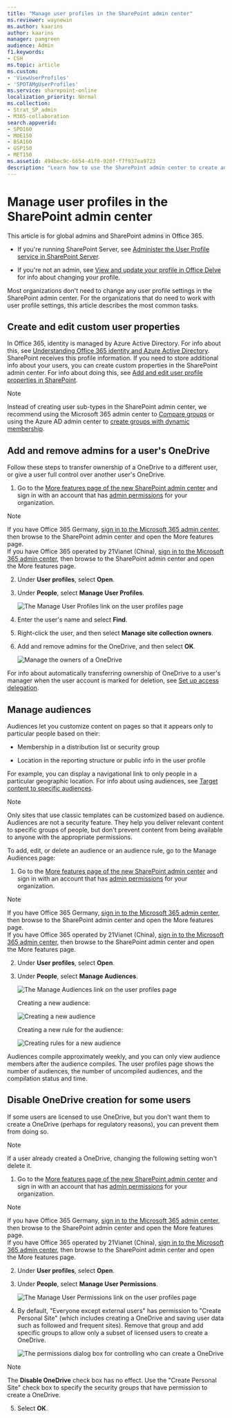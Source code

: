 ```yaml
---
title: "Manage user profiles in the SharePoint admin center"
ms.reviewer: waynewin
ms.author: kaarins
author: kaarins
manager: pamgreen
audience: Admin
f1.keywords:
- CSH
ms.topic: article
ms.custom:
- 'ViewUserProfiles'
- 'SPOTAMgUserProfiles'
ms.service: sharepoint-online
localization_priority: Normal
ms.collection:  
- Strat_SP_admin
- M365-collaboration
search.appverid:
- SPO160
- MOE150
- BSA160
- GSP150
- MET150
ms.assetid: 494bec9c-6654-41f0-920f-f7f937ea9723
description: "Learn how to use the SharePoint admin center to create and edit custom user properties, add and remove admins on OneDrive accounts, manage audiences, and disable OneDrive creation."
---
```


# Manage user profiles in the SharePoint admin center

This article is for global admins and SharePoint admins in Office 365. 

- If you're running SharePoint Server, see [Administer the User Profile service in SharePoint Server](/SharePoint/administration/user-profile-service-administration).
  
- If you're not an admin, see [View and update your profile in Office Delve](https://support.office.com/article/4e84343b-eedf-45a1-aeb9-8627ccca14ba) for info about changing your profile.
  
Most organizations don't need to change any user profile settings in the SharePoint admin center. For the organizations that do need to work with user profile settings, this article describes the most common tasks.
  
## Create and edit custom user properties
<a name="customuserproperties"> </a>

In Office 365, identity is managed by Azure Active Directory. For info about this, see [Understanding Office 365 identity and Azure Active Directory](/office365/enterprise/about-office-365-identity). SharePoint receives this profile information. If you need to store additional info about your users, you can create custom properties in the SharePoint admin center. For info about doing this, see [Add and edit user profile properties in SharePoint](add-and-edit-user-profile-properties.md).
  
> [!NOTE]
> Instead of creating user sub-types in the SharePoint admin center, we recommend using the Microsoft 365 admin center to [Compare groups](/office365/admin/create-groups/compare-groups) or using the Azure AD admin center to [create groups with dynamic membership](/azure/active-directory/users-groups-roles/groups-dynamic-membership).
  
## Add and remove admins for a user's OneDrive
<a name="addremoveadmins"> </a>

Follow these steps to transfer ownership of a OneDrive to a different user, or give a user full control over another user's OneDrive.
  
1. Go to the [More features page of the new SharePoint admin center](https://admin.microsoft.com/sharepoint?page=classicfeatures&modern=true) and sign in with an account that has [admin permissions](/sharepoint/sharepoint-admin-role) for your organization.

>[!NOTE]
>If you have Office 365 Germany, [sign in to the Microsoft 365 admin center](https://go.microsoft.com/fwlink/p/?linkid=848041), then browse to the SharePoint admin center and open the More features page. <br>If you have Office 365 operated by 21Vianet (China), [sign in to the Microsoft 365 admin center](https://go.microsoft.com/fwlink/p/?linkid=850627), then browse to the SharePoint admin center and open the More features page.
 
2. Under **User profiles**, select **Open**. 
    
3. Under **People**, select **Manage User Profiles**.
    
    ![The Manage User Profiles link on the user profiles page](media/de423783-b0dd-4742-a937-c634936f0dca.PNG)
  
4. Enter the user's name and select **Find**.
    
5. Right-click the user, and then select **Manage site collection owners**.
    
6. Add and remove admins for the OneDrive, and then select **OK**.
    
    ![Manage the owners of a OneDrive](media/120f7c8c-262f-4a41-a484-e830c662f534.png)
  
For info about automatically transferring ownership of OneDrive to a user's manager when the user account is marked for deletion, see [Set up access delegation](/onedrive/retention-and-deletion).
  
## Manage audiences
<a name="manageaudiences"> </a>

Audiences let you customize content on pages so that it appears only to particular people based on their:
  
- Membership in a distribution list or security group
    
- Location in the reporting structure or public info in the user profile
    
For example, you can display a navigational link to only people in a particular geographic location. For info about using audiences, see [Target content to specific audiences](https://support.office.com/article/33d84cb6-14ed-4e53-a426-74c38ea32293).

> [!NOTE]
> Only sites that use classic templates can be customized based on audience. <br>Audiences are not a security feature. They help you deliver relevant content to specific groups of people, but don't prevent content from being available to anyone with the appropriate permissions.

To add, edit, or delete an audience or an audience rule, go to the Manage Audiences page:
  
1. Go to the [More features page of the new SharePoint admin center](https://admin.microsoft.com/sharepoint?page=classicfeatures&modern=true) and sign in with an account that has [admin permissions](/sharepoint/sharepoint-admin-role) for your organization.

>[!NOTE]
>If you have Office 365 Germany, [sign in to the Microsoft 365 admin center](https://go.microsoft.com/fwlink/p/?linkid=848041), then browse to the SharePoint admin center and open the More features page. <br>If you have Office 365 operated by 21Vianet (China), [sign in to the Microsoft 365 admin center](https://go.microsoft.com/fwlink/p/?linkid=850627), then browse to the SharePoint admin center and open the More features page.

2. Under **User profiles**, select **Open**.
    
3. Under **People**, select **Manage Audiences**.
    
    ![The Manage Audiences link on the user profiles page](media/5d94f074-ce73-4b11-a415-027e1b65b547.PNG)
  
    Creating a new audience:
    
    ![Creating a new audience](media/8396cb6b-5426-40e0-9024-126bca6e8cc9.PNG)
  
    Creating a new rule for the audience:
    
    ![Creating rules for a new audience](media/deafdd2d-4770-4344-87af-9dd1c1e6d7c4.PNG)
  
Audiences compile approximately weekly, and you can only view audience members after the audience compiles. The user profiles page shows the number of audiences, the number of uncompiled audiences, and the compilation status and time.
  
## Disable OneDrive creation for some users
<a name="disableonedrivecreation"> </a>

If some users are licensed to use OneDrive, but you don't want them to create a OneDrive (perhaps for regulatory reasons), you can prevent them from doing so.

> [!NOTE]
> If a user already created a OneDrive, changing the following setting won't delete it.
  
1. Go to the [More features page of the new SharePoint admin center](https://admin.microsoft.com/sharepoint?page=classicfeatures&modern=true) and sign in with an account that has [admin permissions](/sharepoint/sharepoint-admin-role) for your organization.

>[!NOTE]
>If you have Office 365 Germany, [sign in to the Microsoft 365 admin center](https://go.microsoft.com/fwlink/p/?linkid=848041), then browse to the SharePoint admin center and open the More features page. <br>If you have Office 365 operated by 21Vianet (China), [sign in to the Microsoft 365 admin center](https://go.microsoft.com/fwlink/p/?linkid=850627), then browse to the SharePoint admin center and open the More features page.
 
2. Under **User profiles**, select **Open**. 

3. Under **People**, select **Manage User Permissions**.
    
    ![The Manage User Permissions link on the user profiles page](media/946e0564-2e7d-40a6-8603-cc3534a557be.PNG)
  
4. By default, "Everyone except external users" has permission to "Create Personal Site" (which includes creating a OneDrive and saving user data such as followed and frequent sites). Remove that group and add specific groups to allow only a subset of licensed users to create a OneDrive.
    
    ![The permissions dialog box for controlling who can create a OneDrive](media/a23b4ec4-7862-4fd4-895a-983fed62c24d.png)

> [!NOTE]
> The **Disable OneDrive** check box has no effect. Use the "Create Personal Site" check box to specify the security groups that have permission to create a OneDrive.  
  
5. Select **OK**.
